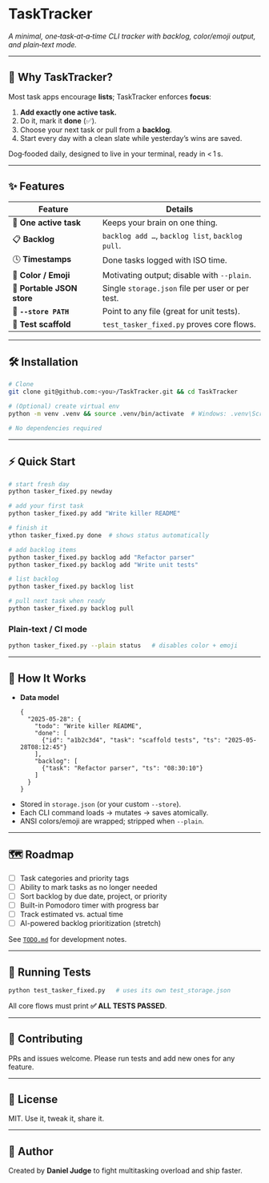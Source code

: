 # TaskTracker

_A minimal, one‑task‑at‑a‑time CLI tracker with backlog, color/emoji output, and plain‑text mode._

---

## 🚀 Why TaskTracker?

Most task apps encourage **lists**; TaskTracker enforces **focus**:

1. **Add exactly one active task.**
2. Do it, mark it **done** (✅).
3. Choose your next task or pull from a **backlog**.
4. Start every day with a clean slate while yesterday’s wins are saved.

Dog‑fooded daily, designed to live in your terminal, ready in < 1 s.

---

## ✨ Features

| Feature | Details |
|---------|---------|
| 📝 **One active task** | Keeps your brain on one thing.
| 📋 **Backlog** | `backlog add …`, `backlog list`, `backlog pull`.
| 🕓 **Timestamps** | Done tasks logged with ISO time.
| 🎨 **Color / Emoji** | Motivating output; disable with `--plain`.
| 💾 **Portable JSON store** | Single `storage.json` file per user or per test.
| 🔄 **`--store PATH`** | Point to any file (great for unit tests).
| 🧪 **Test scaffold** | `test_tasker_fixed.py` proves core flows.

---

## 🛠️ Installation

```bash
# Clone
git clone git@github.com:<you>/TaskTracker.git && cd TaskTracker

# (Optional) create virtual env
python -m venv .venv && source .venv/bin/activate  # Windows: .venv\Scripts\activate

# No dependencies required
```

---

## ⚡ Quick Start

```bash
# start fresh day
python tasker_fixed.py newday

# add your first task
python tasker_fixed.py add "Write killer README"

# finish it
ython tasker_fixed.py done  # shows status automatically

# add backlog items
python tasker_fixed.py backlog add "Refactor parser"
python tasker_fixed.py backlog add "Write unit tests"

# list backlog
python tasker_fixed.py backlog list

# pull next task when ready
python tasker_fixed.py backlog pull
```

### Plain‑text / CI mode

```bash
python tasker_fixed.py --plain status   # disables color + emoji
```

---

## 🧠 How It Works

* **Data model**
  ```jsonc
  {
    "2025-05-28": {
      "todo": "Write killer README",
      "done": [
        {"id": "a1b2c3d4", "task": "scaffold tests", "ts": "2025-05-28T08:12:45"}
      ],
      "backlog": [
        {"task": "Refactor parser", "ts": "08:30:10"}
      ]
    }
  }
  ```
* Stored in `storage.json` (or your custom `--store`).
* Each CLI command loads → mutates → saves atomically.
* ANSI colors/emoji are wrapped; stripped when `--plain`.

---

## 🗺️ Roadmap

* [ ] Task categories and priority tags
* [ ] Ability to mark tasks as no longer needed
* [ ] Sort backlog by due date, project, or priority
* [ ] Built-in Pomodoro timer with progress bar
* [ ] Track estimated vs. actual time
* [ ] AI-powered backlog prioritization (stretch)

See [`TODO.md`](TODO.md) for development notes.

---

## 🧪 Running Tests

```bash
python test_tasker_fixed.py   # uses its own test_storage.json
```
All core flows must print **✅ ALL TESTS PASSED**.

---

## 🙌 Contributing

PRs and issues welcome. Please run tests and add new ones for any feature.

---

## 📝 License

MIT. Use it, tweak it, share it.

---

## 👤 Author

Created by **Daniel Judge** to fight multitasking overload and ship faster.
